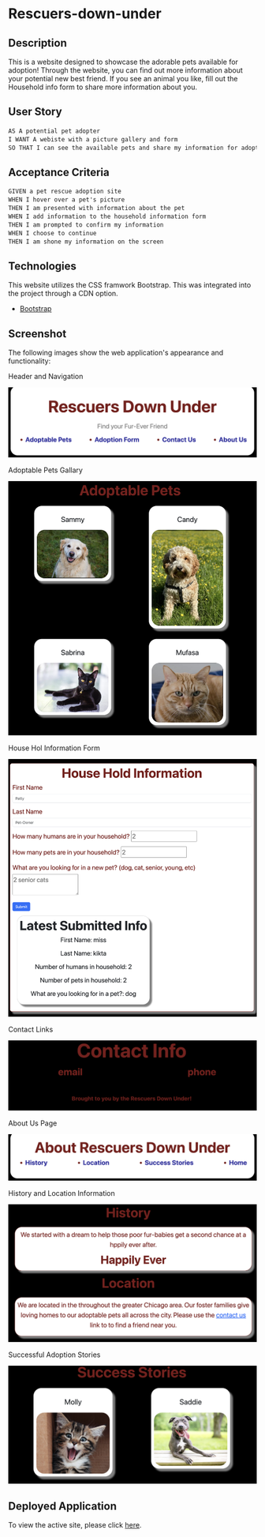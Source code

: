 # Rescuers-down-under

## Description

This is a website designed to showcase the adorable pets available for adoption! Through the website, you can find out more information about your potential new best friend. If you see an animal you like, fill out the Household info form to share more information about you.

## User Story

```md
AS A potential pet adopter
I WANT A webiste with a picture gallery and form
SO THAT I can see the available pets and share my information for adoption. 
```

## Acceptance Criteria

```md
GIVEN a pet rescue adoption site
WHEN I hover over a pet's picture
THEN I am presented with information about the pet
WHEN I add information to the household information form
THEN I am prompted to confirm my information
WHEN I choose to continue
THEN I am shone my information on the screen
```

## Technologies
This website utilizes the CSS framwork Bootstrap. This was integrated into the project through a CDN option. 
* [Bootstrap](https://getbootstrap.com/)

## Screenshot
The following images show the web application's appearance and functionality:

Header and Navigation

![Image of Header and Navigation links](./assets/images/header.jpg)

Adoptable Pets Gallary

![Image of adoptable pets](./assets/images/adoptable_pets.jpg)

House Hol Information Form

![Image of house hold information fomr](./assets/images/form.jpg)

Contact Links

![Image of contact links](./assets/images/contact.jpg)

About Us Page

![Image of about us page](./assets/images/about_us.jpg)

History and Location Information

![Image of history and location information](./assets/images/hisrtory_location.jpg)

Successful Adoption Stories

![Image of success stories](./assets/images/success_stories.jpg)

## Deployed Application

To view the active site, please click [here](https://kagreene.github.io/Rescuers-down-under/). 